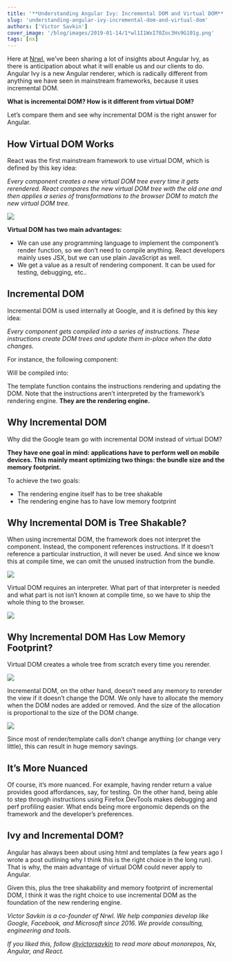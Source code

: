 ```yaml
---
title: '**Understanding Angular Ivy: Incremental DOM and Virtual DOM**'
slug: 'understanding-angular-ivy-incremental-dom-and-virtual-dom'
authors: ['Victor Savkin']
cover_image: '/blog/images/2019-01-14/1*wl1I1WxI70Zoc3Hs9G101g.png'
tags: [nx]
---
```


Here at [Nrwl](/company), we’ve been sharing a lot of insights about Angular Ivy, as there is anticipation about what it will enable us and our clients to do. Angular Ivy is a new Angular renderer, which is radically different from anything we have seen in mainstream frameworks, because it uses incremental DOM.

**What is incremental DOM? How is it different from virtual DOM?**

Let’s compare them and see why incremental DOM is the right answer for Angular.

## How Virtual DOM Works

React was the first mainstream framework to use virtual DOM, which is defined by this key idea:

_Every component creates a new virtual DOM tree every time it gets rerendered. React compares the new virtual DOM tree with the old one and then applies a series of transformations to the browser DOM to match the new virtual DOM tree._

![](/blog/images/2019-01-14/1*48mwTh2nPA-_owlgwFK6Ew.avif)

**Virtual DOM has two main advantages:**

- We can use any programming language to implement the component’s render function, so we don’t need to compile anything. React developers mainly uses JSX, but we can use plain JavaScript as well.
- We get a value as a result of rendering component. It can be used for testing, debugging, etc..

## Incremental DOM

Incremental DOM is used internally at Google, and it is defined by this key idea:

_Every component gets compiled into a series of instructions. These instructions create DOM trees and update them in-place when the data changes._

For instance, the following component:

Will be compiled into:

The template function contains the instructions rendering and updating the DOM. Note that the instructions aren’t interpreted by the framework’s rendering engine. **They are the rendering engine.**

## Why Incremental DOM

Why did the Google team go with incremental DOM instead of virtual DOM?

**They have one goal in mind: applications have to perform well on mobile devices. This mainly meant optimizing two things: the bundle size and the memory footprint.**

To achieve the two goals:

- The rendering engine itself has to be tree shakable
- The rendering engine has to have low memory footprint

## Why Incremental DOM is Tree Shakable?

When using incremental DOM, the framework does not interpret the component. Instead, the component references instructions. If it doesn’t reference a particular instruction, it will never be used. And since we know this at compile time, we can omit the unused instruction from the bundle.

![](/blog/images/2019-01-14/1*6b-I9LFOBDy2awgf5xROqQ.avif)

Virtual DOM requires an interpreter. What part of that interpreter is needed and what part is not isn’t known at compile time, so we have to ship the whole thing to the browser.

![](/blog/images/2019-01-14/1*SGczWSmO23rMUMyzX3BtXA.avif)

## Why Incremental DOM Has Low Memory Footprint?

Virtual DOM creates a whole tree from scratch every time you rerender.

![](/blog/images/2019-01-14/1*ILRiBFf_PhCKHYEfPjuHwQ.avif)

Incremental DOM, on the other hand, doesn’t need any memory to rerender the view if it doesn’t change the DOM. We only have to allocate the memory when the DOM nodes are added or removed. And the size of the allocation is proportional to the size of the DOM change.

![](/blog/images/2019-01-14/1*3DcbCfvQWLNXTvo_4dYduA.avif)

Since most of render/template calls don’t change anything (or change very little), this can result in huge memory savings.

## It’s More Nuanced

Of course, it’s more nuanced. For example, having render return a value provides good affordances, say, for testing. On the other hand, being able to step through instructions using Firefox DevTools makes debugging and perf profiling easier. What ends being more ergonomic depends on the framework and the developer’s preferences.

## Ivy and Incremental DOM?

Angular has always been about using html and templates (a few years ago I wrote a post outlining why I think this is the right choice in the long run). That is why, the main advantage of virtual DOM could never apply to Angular.

Given this, plus the tree shakability and memory footprint of incremental DOM, I think it was the right choice to use incremental DOM as the foundation of the new rendering engine.

_Victor Savkin is a co-founder of Nrwl. We help companies develop like Google, Facebook, and Microsoft since 2016. We provide consulting, engineering and tools._

_If you liked this, follow_ [_@victorsavkin_](http://twitter.com/victorsavkin) _to read more about monorepos, Nx, Angular, and React._
